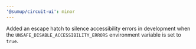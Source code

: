 ```yaml
---
'@sumup/circuit-ui': minor
---
```


Added an escape hatch to silence accessibility errors in development when the `UNSAFE_DISABLE_ACCESSIBILITY_ERRORS` environment variable is set to `true`.
